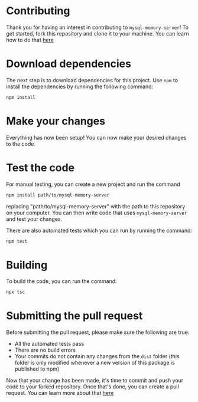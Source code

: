 # Contributing

Thank you for having an interest in contributing to `mysql-memory-server`! To get started, fork this repository and clone it to your machine. You can learn how to do that [here](https://docs.github.com/en/pull-requests/collaborating-with-pull-requests/working-with-forks/fork-a-repo?platform=mac)

# Download dependencies

The next step is to download dependencies for this project. Use `npm` to install the dependencies by running the following command:

```sh
npm install
```

# Make your changes

Everything has now been setup! You can now make your desired changes to the code.

# Test the code

For manual testing, you can create a new project and run the command

```sh
npm install path/to/mysql-memory-server
```

replacing "path/to/mysql-memory-server" with the path to this repository on your computer. You can then write code that uses `mysql-memory-server` and test your changes.

There are also automated tests which you can run by running the command:

```sh
npm test
```

# Building

To build the code, you can run the command:

```sh
npx tsc
```

# Submitting the pull request

Before submitting the pull request, please make sure the following are true:
- All the automated tests pass
- There are no build errors
- Your commits do not contain any changes from the `dist` folder (this folder is only modified whenever a new version of this package is published to npm)

Now that your change has been made, it's time to commit and push your code to your forked repository. Once that's done, you can create a pull request. You can learn more about that [here](https://docs.github.com/en/pull-requests/collaborating-with-pull-requests/proposing-changes-to-your-work-with-pull-requests/creating-a-pull-request)